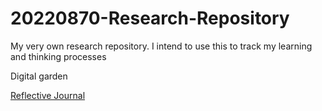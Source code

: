 # 20220870-Research-Repository
My very own research repository. I intend to use this to track my learning and thinking processes

Digital garden

[Reflective Journal](https://github.com/6abrielle/20220870-Research-Repository/blob/main/Reflective-Journal.md)
